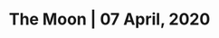 ---
image_path: /gallery-images/7.webp
title: "The Moon | 07 April, 2020"
description: 
weight: 7
---